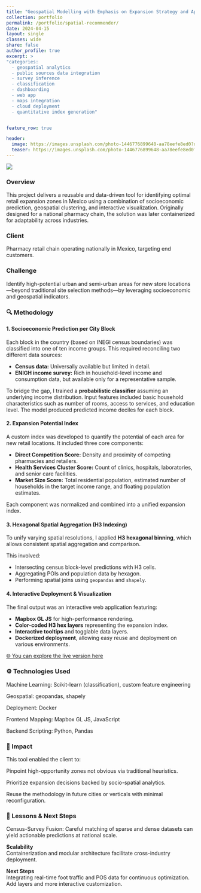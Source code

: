 ```yaml
---
title: "Geospatial Modelling with Emphasis on Expansion Strategy and App with Interactive Map"
collection: portfolio
permalink: /portfolio/spatial-recommender/
date: 2024-04-15
layout: single
classes: wide
share: false
author_profile: true
excerpt: >
"categories:
  - geospatial analytics
  - public sources data integration
  - survey inference
  - classification
  - dashboarding
  - web app
  - maps integration
  - cloud deployment
  - quantitative index generation"


feature_row: true

header:
  image: https://images.unsplash.com/photo-1446776899648-aa78eefe8ed0?q=80&w=3872&auto=format&fit=crop&ixlib=rb-4.1.0&ixid=M3wxMjA3fDB8MHxwaG90by1wYWdlfHx8fGVufDB8fHx8fA%3D%3D
  teaser: https://images.unsplash.com/photo-1446776899648-aa78eefe8ed0?q=80&w=3872&auto=format&fit=crop&ixlib=rb-4.1.0&ixid=M3wxMjA3fDB8MHxwaG90by1wYWdlfHx8fGVufDB8fHx8fA%3D%3D
---
```


![](/assets/postsImages/sr-gif.gif)

### Overview

This project delivers a reusable and data-driven tool for identifying optimal retail expansion zones in Mexico using a combination of socioeconomic prediction, geospatial clustering, and interactive visualization. Originally designed for a national pharmacy chain, the solution was later containerized for adaptability across industries.

### Client

Pharmacy retail chain operating nationally in Mexico, targeting end customers.

### Challenge

Identify high-potential urban and semi-urban areas for new store locations—beyond traditional site selection methods—by leveraging socioeconomic and geospatial indicators.

### 🔍 Methodology

#### 1. Socioeconomic Prediction per City Block

Each block in the country (based on INEGI census boundaries) was classified into one of ten income groups. This required reconciling two different data sources:

- **Census data:** Universally available but limited in detail.
- **ENIGH income survey:** Rich in household-level income and consumption data, but available only for a representative sample.

To bridge the gap, I trained a **probabilistic classifier** assuming an underlying income distribution. Input features included basic household characteristics such as number of rooms, access to services, and education level. The model produced predicted income deciles for each block.

#### 2. Expansion Potential Index

A custom index was developed to quantify the potential of each area for new retail locations. It included three core components:

- **Direct Competition Score:** Density and proximity of competing pharmacies and retailers.
- **Health Services Cluster Score:** Count of clinics, hospitals, laboratories, and senior care facilities.
- **Market Size Score:** Total residential population, estimated number of households in the target income range, and floating population estimates.

Each component was normalized and combined into a unified expansion index.

#### 3. Hexagonal Spatial Aggregation (H3 Indexing)

To unify varying spatial resolutions, I applied **H3 hexagonal binning**, which allows consistent spatial aggregation and comparison.

This involved:

- Intersecting census block-level predictions with H3 cells.
- Aggregating POIs and population data by hexagon.
- Performing spatial joins using `geopandas` and `shapely`.

#### 4. Interactive Deployment & Visualization

The final output was an interactive web application featuring:

- **Mapbox GL JS** for high-performance rendering.
- **Color-coded H3 hex layers** representing the expansion index.
- **Interactive tooltips** and togglable data layers.
- **Dockerized deployment**, allowing easy reuse and deployment on various environments.

[🌐 You can explore the live version here](sr.jairgs.vip)

### ⚙️ Technologies Used

Machine Learning: Scikit-learn (classification), custom feature engineering

Geospatial: geopandas, shapely

Deployment: Docker

Frontend Mapping: Mapbox GL JS, JavaScript

Backend Scripting: Python, Pandas

### 🎯 Impact

This tool enabled the client to:

Pinpoint high-opportunity zones not obvious via traditional heuristics.

Prioritize expansion decisions backed by socio-spatial analytics.

Reuse the methodology in future cities or verticals with minimal reconfiguration.

### 📌 Lessons & Next Steps

Census-Survey Fusion: Careful matching of sparse and dense datasets can yield actionable predictions at national scale.

**Scalability**  
Containerization and modular architecture facilitate cross-industry deployment.

**Next Steps**  
Integrating real-time foot traffic and POS data for continuous optimization. Add layers and more interactive customization.
